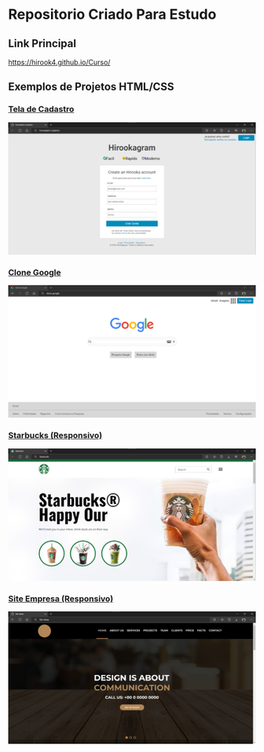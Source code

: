 # Repositorio Criado Para Estudo

## Link Principal

https://hirook4.github.io/Curso/

## Exemplos de Projetos HTML/CSS

### [Tela de Cadastro](https://hirook4.github.io/Curso/html%20e%20css/formulario/index.html)

![](images/Print00.png)

### [Clone Google](https://hirook4.github.io/Curso/html%20e%20css/clone-google/index.html)

![](images/Print01.png)

### [Starbucks (Responsivo)](https://hirook4.github.io/Curso/html%20e%20css/site-starbucks/index.html)

![](images/Print03.png)

### [Site Empresa (Responsivo)](https://hirook4.github.io/Curso/html%20e%20css/projeto-site/index.html)

![](images/Print02.png)
